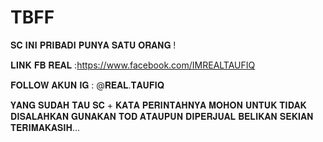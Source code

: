 # TBFF

𝐒𝐂 𝐈𝐍𝐈 𝐏𝐑𝐈𝐁𝐀𝐃𝐈 𝐏𝐔𝐍𝐘𝐀 𝐒𝐀𝐓𝐔 𝐎𝐑𝐀𝐍𝐆 !

𝐋𝐈𝐍𝐊 𝐅𝐁 𝐑𝐄𝐀𝐋 :https://www.facebook.com/IMREALTAUFIQ

𝐅𝐎𝐋𝐋𝐎𝐖 𝐀𝐊𝐔𝐍 𝐈𝐆 : @𝐑𝐄𝐀𝐋.𝐓𝐀𝐔𝐅𝐈𝐐

𝐘𝐀𝐍𝐆 𝐒𝐔𝐃𝐀𝐇 𝐓𝐀𝐔 𝐒𝐂 + 𝐊𝐀𝐓𝐀 𝐏𝐄𝐑𝐈𝐍𝐓𝐀𝐇𝐍𝐘𝐀 𝐌𝐎𝐇𝐎𝐍 𝐔𝐍𝐓𝐔𝐊 𝐓𝐈𝐃𝐀𝐊 𝐃𝐈𝐒𝐀𝐋𝐀𝐇𝐊𝐀𝐍 𝐆𝐔𝐍𝐀𝐊𝐀𝐍 𝐓𝐎𝐃 𝐀𝐓𝐀𝐔𝐏𝐔𝐍 𝐃𝐈𝐏𝐄𝐑𝐉𝐔𝐀𝐋 𝐁𝐄𝐋𝐈𝐊𝐀𝐍 𝐒𝐄𝐊𝐈𝐀𝐍 𝐓𝐄𝐑𝐈𝐌𝐀𝐊𝐀𝐒𝐈𝐇...

